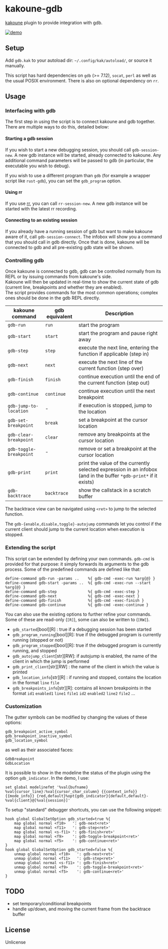 # kakoune-gdb

[kakoune](http://kakoune.org) plugin to provide integration with gdb.

[![demo](https://asciinema.org/a/164340.png)](https://asciinema.org/a/164340)

## Setup

Add `gdb.kak` to your autoload dir: `~/.config/kak/autoload/`, or source it manually.

This script has hard dependencies on `gdb` (>= 7.12), `socat`, `perl` as well as the usual POSIX environment. There is also on optional dependency on `rr`.

## Usage

### Interfacing with gdb

The first step in using the script is to connect kakoune and gdb together.
There are multiple ways to do this, detailed below:

#### Starting a gdb session

If you wish to start a new debugging session, you should call `gdb-session-new`. A new gdb instance will be started, already connected to kakoune.
Any additional command parameters will be passed to gdb (in particular, the executable you wish to debug).

If you wish to use a different program than `gdb` (for example a wrapper script like `rust-gdb`), you can set the `gdb_program` option.

#### Using rr

If you use [rr](http://rr-project.org/), you can call `rr-session-new`. A new gdb instance will be started with the latest rr recording.

#### Connecting to an existing session

If you already have a running session of gdb but want to make kakoune aware of it, call `gdb-session-connect`. The infobox will show you a command that you should call in gdb directly. Once that is done, kakoune will be connected to gdb and all pre-existing gdb state will be shown.

### Controlling gdb

Once kakoune is connected to gdb, gdb can be controlled normally from its REPL or by issuing commands from kakoune's side.  
Kakoune will then be updated in real-time to show the current state of gdb (current line, breakpoints and whether they are enabled).  
The script provides commands for the most common operations; complex ones should be done in the gdb REPL directly.

| kakoune command | gdb equivalent | Description |
| --- | --- | --- |
| `gdb-run` | `run` | start the program |
| `gdb-start` | `start` | start the program and pause right away |
| `gdb-step` | `step` | execute the next line, entering the function if applicable (step in) |
| `gdb-next` | `next` | execute the next line of the current function (step over)|
| `gdb-finish` | `finish` | continue execution until the end of the current function (step out)|
| `gdb-continue` | `continue` | continue execution until the next breakpoint |
| `gdb-jump-to-location` | - | if execution is stopped, jump to the location |
| `gdb-set-breakpoint` | `break` | set a breakpoint at the cursor location |
| `gdb-clear-breakpoint` | `clear` | remove any breakpoints at the cursor location |
| `gdb-toggle-breakpoint` | - | remove or set a breakpoint at the cursor location|
| `gdb-print` | `print` | print the value of the currently selected expression in an infobox (and in the buffer `*gdb-print*` if it exists) |
| `gdb-backtrace` | `backtrace` | show the callstack in a scratch buffer |

The backtrace view can be navigated using `<ret>` to jump to the selected function.

The `gdb-{enable,disable,toggle}-autojump` commands let you control if the current client should jump to the current location when execution is stopped.

### Extending the script

This script can be extended by defining your own commands. `gdb-cmd` is provided for that purpose: it simply forwards its arguments to the gdb process. Some of the predefined commands are defined like that:
```
define-command gdb-run -params ..    %{ gdb-cmd -exec-run %arg{@} }
define-command gdb-start -params ..  %{ gdb-cmd -exec-run --start %arg{@} }
define-command gdb-step              %{ gdb-cmd -exec-step }
define-command gdb-next              %{ gdb-cmd -exec-next }
define-command gdb-finish            %{ gdb-cmd -exec-finish }
define-command gdb-continue          %{ gdb-cmd -exec-continue }
```

You can also use the existing options to further refine your commands. Some of these are read-only (`[R]`), some can also be written to (`[RW]`).
* `gdb_started`[bool][R]        : true if a debugging session has been started
* `gdb_program_running`[bool][R]: true if the debugged program is currently running (stopped or not)
* `gdb_program_stopped`[bool][R]: true if the debugged program is currently running, and stopped
* `gdb_autojump_client`[str][RW]: if autojump is enabled, the name of the client in which the jump is performed
* `gdb_print_client`[str][RW]   : the name of the client in which the value is printed
* `gdb_location_info`[str][R]   : if running and stopped, contains the location in the format `line` `file`
* `gdb_breakpoints_info`[str][R]: contains all known breakpoints in the format `id1` `enabled1` `line1` `file1` `id2` `enabled2` `line2` `file2` ...

### Customization

The gutter symbols can be modified by changing the values of these options: 
```
gdb_breakpoint_active_symbol
gdb_breakpoint_inactive_symbol
gdb_location_symbol
```
as well as their associated faces:
```
GdbBreakpoint
GdbLocation
```

It is possible to show in the modeline the status of the plugin using the option `gdb_indicator`. In the demo, I use:
```
set global modelinefmt '%val{bufname} %val{cursor_line}:%val{cursor_char_column} {{context_info}} {{mode_info}} {red,default}%opt{gdb_indicator}{default,default}- %val{client}@[%val{session}]'
```

To setup "standard" debugger shortcuts, you can use the following snippet:
```
hook global GlobalSetOption gdb_started=true %{
    map global normal <f10>   ': gdb-next<ret>'
    map global normal <f11>   ': gdb-step<ret>'
    map global normal <s-f11> ': gdb-finish<ret>'
    map global normal <f9>    ': gdb-toggle-breakpoint<ret>'
    map global normal <f5>    ': gdb-continue<ret>'
}
hook global GlobalSetOption gdb_started=false %{
    unmap global normal <f10>   ': gdb-next<ret>'
    unmap global normal <f11>   ': gdb-step<ret>'
    unmap global normal <s-f11> ': gdb-finish<ret>'
    unmap global normal <f9>    ': gdb-toggle-breakpoint<ret>'
    unmap global normal <f5>    ': gdb-continue<ret>'
}
```

## TODO

* set temporary/conditional breakpoints
* handle up/down, and moving the current frame from the backtrace buffer

## License

Unlicense
